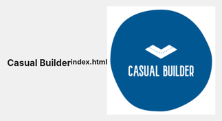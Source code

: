 ## Casual Builder
### index.html

<!DOCTYPE html>
<html>
<head>
  <title>Casual Builder</title>
  <style>
    body, html {
      height: 100%;
      margin: 0;
      display: flex;
      justify-content: center;
      align-items: center;
      background-color: #f0f0f0; /* Change the background color as needed */
    }
    #logo {
      max-width: 50%;
      max-height: 50%;
      width: auto;
      height: auto;
    }
  </style>
</head>
<body>
  <img id="logo" src="/logo.png" alt="Casual Builder logo">
</body>
</html>
